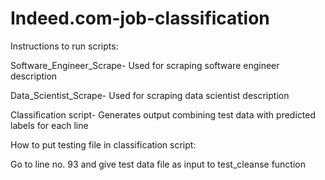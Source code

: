 # Indeed.com-job-classification

Instructions to run scripts:

Software_Engineer_Scrape- Used for scraping software engineer description

Data_Scientist_Scrape- Used for scraping data scientist description

Classification script- Generates output combining test data with predicted labels for each line

How to put testing file in classification script:

Go to line no. 93 and give test data file as input to test_cleanse function
	
